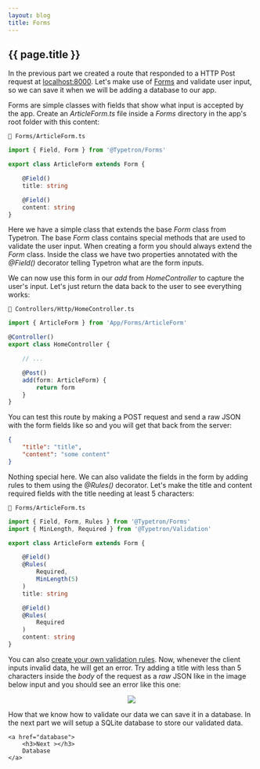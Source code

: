```yaml
---
layout: blog
title: Forms
---
```


## {{ page.title }}

In the previous part we created a route that responded to a HTTP Post request at [localhost:8000](http://localhost:8000). 
Let's make use of [Forms](http://localhost:4000/docs/forms) and validate user input, so we can save it when we will be 
adding a database to our app.

Forms are simple classes with fields that show what input is accepted by the app. Create an _ArticleForm.ts_ file
inside a _Forms_ directory in the app's root folder with this content:

```file-path
📁 Forms/ArticleForm.ts
```
```ts
import { Field, Form } from '@Typetron/Forms'

export class ArticleForm extends Form {

    @Field()
    title: string

    @Field()
    content: string
}
``` 
Here we have a simple class that extends the base _Form_ class from Typetron. The base _Form_ class contains special
methods that are used to validate the user input. When creating a form you should always extend the _Form_ class. Inside
the class we have two properties annotated with the _@Field()_ decorator telling Typetron what are the form inputs.

We can now use this form in our _add_ from _HomeController_ to capture the user's input.
Let's just return the data back to the user to see everything works:

```file-path
📁 Controllers/Http/HomeController.ts
```
```ts
import { ArticleForm } from 'App/Forms/ArticleForm'

@Controller()
export class HomeController {

    // ...

    @Post()
    add(form: ArticleForm) {
        return form
    }
}
``` 

You can test this route by making a POST request and send a raw JSON with the form fields like so and you will get that
back from the server:
```json
{
    "title": "title",
    "content": "some content"
}
```

Nothing special here. We can also validate the fields in the form by adding rules to them using
the _@Rules()_ decorator. Let's make the title and content required fields with the title 
needing at least 5 characters:

```file-path
📁 Forms/ArticleForm.ts
```
```ts
import { Field, Form, Rules } from '@Typetron/Forms'
import { MinLength, Required } from '@Typetron/Validation'

export class ArticleForm extends Form {

    @Field()
    @Rules(
        Required,
        MinLength(5)
    )
    title: string

    @Field()
    @Rules(
        Required
    )
    content: string
}
```
You can also [create your own validation rules](/docs/forms#custom-validation). 
Now, whenever the client inputs invalid data, he will get an error. Try adding a title with less than 5 
characters inside the _body_ of the request as a _raw_ JSON like in the image below input 
and you should see an error like this one:

<p align="center" class="window">
  <img src="/images/tutorials/blog/invalid-form.jpg" />
</p> 


<div class="tutorial-next-page">
    How that we know how to validate our data we can save it in a database. In the next part we will setup a SQLite 
    database to store our validated data.
    
    <a href="database">
        <h3>Next ></h3>
        Database
    </a>
</div>

